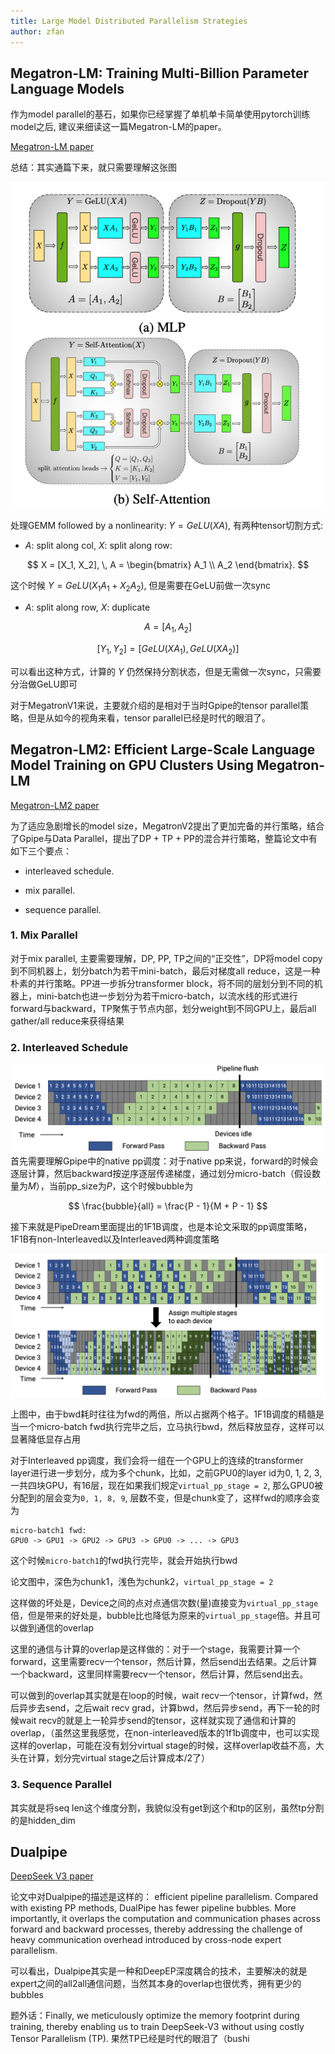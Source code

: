 ```yaml
---
title: Large Model Distributed Parallelism Strategies
author: zfan
---
```


## Megatron-LM: Training Multi-Billion Parameter Language Models

作为model parallel的基石，如果你已经掌握了单机单卡简单使用pytorch训练model之后, 建议来细读这一篇Megatron-LM的paper。

[Megatron-LM paper](https://arxiv.org/pdf/1909.08053)

总结：其实通篇下来，就只需要理解这张图

![图片](./picture/image.png)

处理GEMM followed by a nonlinearity: $Y=GeLU(XA)$, 有两种tensor切割方式:

- $A$: split along col, $X$: split along row:

$$
X = [X_1, X_2], \, A = \begin{bmatrix} A_1 \\ A_2 \end{bmatrix}.
$$

这个时候 $Y = GeLU(X_1A_1 + X_2A_2)$, 但是需要在GeLU前做一次sync

- $A$: split along row, $X$: duplicate

$$
A = [A_1, A_2]
$$

$$
[Y_1, Y_2] = [GeLU(XA_1), GeLU(XA_2)]
$$

可以看出这种方式，计算的 $Y$ 仍然保持分割状态，但是无需做一次sync，只需要分治做GeLU即可

对于MegatronV1来说，主要就介绍的是相对于当时Gpipe的tensor parallel策略，但是从如今的视角来看，tensor parallel已经是时代的眼泪了。

## Megatron-LM2: Efficient Large-Scale Language Model Training on GPU Clusters Using Megatron-LM

[Megatron-LM2 paper](https://arxiv.org/pdf/2104.04473)

为了适应急剧增长的model size，MegatronV2提出了更加完备的并行策略，结合了Gpipe与Data Parallel，提出了DP + TP + PP的混合并行策略，整篇论文中有如下三个要点：

- interleaved schedule.

- mix parallel.

- sequence parallel.

### 1. Mix Parallel

对于mix parallel, 主要需要理解，DP, PP, TP之间的“正交性”，DP将model copy到不同机器上，划分batch为若干mini-batch，最后对梯度all reduce，这是一种朴素的并行策略。PP进一步拆分transformer block，将不同的层划分到不同的机器上，mini-batch也进一步划分为若干micro-batch，以流水线的形式进行forward与backward，TP聚焦于节点内部，划分weight到不同GPU上，最后all gather/all reduce来获得结果

### 2. Interleaved Schedule

![图片](./picture/image2.png) 首先需要理解Gpipe中的native pp调度：对于native pp来说，forward的时候会逐层计算，然后backward按逆序逐层传递梯度，通过划分micro-batch（假设数量为$M$），当前pp_size为$P$，这个时候bubble为

$$
\frac{bubble}{all} = \frac{P - 1}{M + P - 1}
$$

接下来就是PipeDream里面提出的1F1B调度，也是本论文采取的pp调度策略，1F1B有non-Interleaved以及Interleaved两种调度策略

![图片](./picture/image1.png)

上图中，由于bwd耗时往往为fwd的两倍，所以占据两个格子。1F1B调度的精髓是当一个micro-batch fwd执行完毕之后，立马执行bwd，然后释放显存，这样可以显著降低显存占用

对于Interleaved pp调度，我们会将一组在一个GPU上的连续的transformer layer进行进一步划分，成为多个chunk，比如，之前GPU0的layer id为0, 1, 2, 3, 一共四块GPU，有16层，现在如果我们规定`virtual_pp_stage = 2`, 那么GPU0被分配到的层会变为`0, 1, 8, 9`, 层数不变，但是chunk变了，这样fwd的顺序会变为

```
micro-batch1 fwd:
GPU0 -> GPU1 -> GPU2 -> GPU3 -> GPU0 -> ... -> GPU3
```

这个时候`micro-batch1`的fwd执行完毕，就会开始执行bwd

论文图中，深色为chunk1，浅色为chunk2，`virtual_pp_stage = 2`

这样做的坏处是，Device之间的点对点通信次数(量)直接变为`virtual_pp_stage`倍，但是带来的好处是，bubble比也降低为原来的`virtual_pp_stage`倍。并且可以做到通信的overlap

这里的通信与计算的overlap是这样做的：对于一个stage，我需要计算一个forward，这里需要recv一个tensor，然后计算，然后send出去结果。之后计算一个backward，这里同样需要recv一个tensor，然后计算，然后send出去。

可以做到的overlap其实就是在loop的时候，wait recv一个tensor，计算fwd，然后异步去send，之后wait recv grad，计算bwd，然后异步send，再下一轮的时候wait recv的就是上一轮异步send的tensor，这样就实现了通信和计算的overlap，（虽然这里我感觉，在non-interleaved版本的1f1b调度中，也可以实现这样的overlap，可能在没有划分virtual stage的时候，这样overlap收益不高，大头在计算，划分完virtual stage之后计算成本/2了）

### 3. Sequence Parallel

其实就是将seq len这个维度分割，我貌似没有get到这个和tp的区别，虽然tp分割的是hidden_dim

## Dualpipe

[DeepSeek V3 paper](https://arxiv.org/pdf/2412.19437)

论文中对Dualpipe的描述是这样的： efficient pipeline parallelism. Compared with existing PP methods, DualPipe has fewer pipeline bubbles. More importantly, it overlaps the computation and communication phases across forward and backward processes, thereby addressing the challenge of heavy communication overhead introduced by cross-node expert parallelism.

可以看出，Dualpipe其实是一种和DeepEP深度耦合的技术，主要解决的就是expert之间的all2all通信问题，当然其本身的overlap也很优秀，拥有更少的bubbles

题外话：Finally, we meticulously optimize the memory footprint during training, thereby enabling us to train DeepSeek-V3 without using costly Tensor Parallelism (TP). 果然TP已经是时代的眼泪了（bushi
